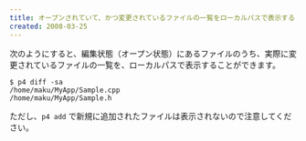 ```yaml
---
title: オープンされていて、かつ変更されているファイルの一覧をローカルパスで表示する
created: 2008-03-25
---
```


次のようにすると、編集状態（オープン状態）にあるファイルのうち、実際に変更されているファイルの一覧を、ローカルパスで表示することができます。

~~~
$ p4 diff -sa
/home/maku/MyApp/Sample.cpp
/home/maku/MyApp/Sample.h
~~~

ただし、`p4 add` で新規に追加されたファイルは表示されないので注意してください。


